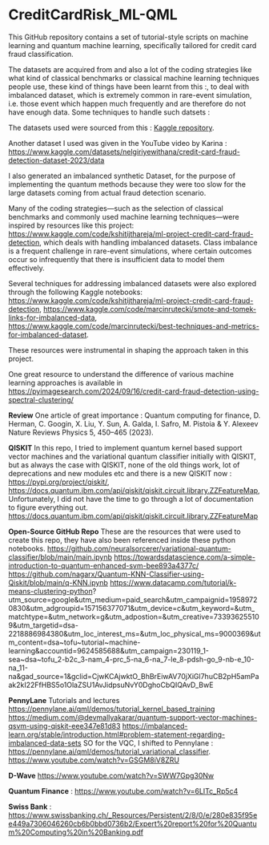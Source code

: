 # CreditCardRisk_ML-QML
This GitHub repository contains a set of tutorial-style scripts on machine learning and quantum machine learning, specifically tailored for credit card fraud classification. 


The datasets are acquired from  and also a lot of the coding strategies like what kind of classical benchmarks or classical machine learning techniques people use, these kind of things have been learnt from this :, to deal with imbalanced dataset, which is extremely common in rare-event simulation, i.e. those event which happen much frequently and are therefore do not have enough data. Some techniques to handle such datsets : 

The datasets used were sourced from this : [Kaggle repository](https://www.kaggle.com/datasets/mishra5001/credit-card/code). 


Another dataset I used was given in the YouTube video by Karina : https://www.kaggle.com/datasets/nelgiriyewithana/credit-card-fraud-detection-dataset-2023/data

I also generated an imbalanced synthetic Dataset, for the purpose of implementing the quantum methods because they were too slow for the large datasets coming from actual fraud detection scenario. 

Many of the coding strategies—such as the selection of classical benchmarks and commonly used machine learning techniques—were inspired by resources like this project:  https://www.kaggle.com/code/kshitijthareja/ml-project-credit-card-fraud-detection, which deals with handling imbalanced datasets. Class imbalance is a frequent challenge in rare-event simulations, where certain outcomes occur so infrequently that there is insufficient data to model them effectively. 

Several techniques for addressing imbalanced datasets were also explored through the following Kaggle notebooks: https://www.kaggle.com/code/kshitijthareja/ml-project-credit-card-fraud-detection, https://www.kaggle.com/code/marcinrutecki/smote-and-tomek-links-for-imbalanced-data, https://www.kaggle.com/code/marcinrutecki/best-techniques-and-metrics-for-imbalanced-dataset.  


These resources were instrumental in shaping the approach taken in this project.


One great resource to understand the difference of various machine learning approaches is available in https://pyimagesearch.com/2024/09/16/credit-card-fraud-detection-using-spectral-clustering/ 

**Review**
One article of great importance : Quantum computing for finance, D. Herman, C. Googin, X. Liu, Y. Sun, A. Galda, I. Safro, M. Pistoia & Y. Alexeev 
Nature Reviews Physics 5, 450–465 (2023). 

**QISKIT**
In this repo, I tried to implement quantum kernel based support vector machines and the variational quantum classifier initially with QISKIT, but as always the case with QISKIT, none of the old things work, lot of deprecations and new modules etc and there is a new QISKIT now : https://pypi.org/project/qiskit/, https://docs.quantum.ibm.com/api/qiskit/qiskit.circuit.library.ZZFeatureMap,  Unfortunately, I did not have the time to go through a lot of documentation to figure everything out.  https://docs.quantum.ibm.com/api/qiskit/qiskit.circuit.library.ZZFeatureMap

**Open-Source GitHub Repo**
These are the resources that were used to create this repo, they have also been referenced inside these python notebooks. 
https://github.com/neuralsorcerer/variational-quantum-classifier/blob/main/main.ipynb
https://towardsdatascience.com/a-simple-introduction-to-quantum-enhanced-svm-bee893a4377c/
https://github.com/nagarx/Quantum-KNN-Classifier-using-Qiskit/blob/main/q-KNN.ipynb
https://www.datacamp.com/tutorial/k-means-clustering-python?
utm_source=google&utm_medium=paid_search&utm_campaignid=19589720830&utm_adgroupid=157156377071&utm_device=c&utm_keyword=&utm_matchtype=&utm_network=g&utm_adpostion=&utm_creative=733936255109&utm_targetid=dsa-2218886984380&utm_loc_interest_ms=&utm_loc_physical_ms=9000369&utm_content=dsa~tofu~tutorial~machine-learning&accountid=9624585688&utm_campaign=230119_1-sea~dsa~tofu_2-b2c_3-nam_4-prc_5-na_6-na_7-le_8-pdsh-go_9-nb-e_10-na_11-na&gad_source=1&gclid=CjwKCAjwktO_BhBrEiwAV70jXiGl7huCB2pH5amPaak2kI22FfHBS5o1OlaZSU1AvJidpsuNvY0DghoCbQIQAvD_BwE

**PennyLane** Tutorials and lectures
https://pennylane.ai/qml/demos/tutorial_kernel_based_training
https://medium.com/@devmallyakarar/quantum-support-vector-machines-qsvm-using-qiskit-eee347e81d83
https://imbalanced-learn.org/stable/introduction.html#problem-statement-regarding-imbalanced-data-sets
SO for the VQC, I shifted to Pennylane : https://pennylane.ai/qml/demos/tutorial_variational_classifier.
https://www.youtube.com/watch?v=GSGM8iV8ZRU

 **D-Wave**
 https://www.youtube.com/watch?v=SWW7Gpg30Nw

**Quantum Finance** : https://www.youtube.com/watch?v=6LITc_Rp5c4

**Swiss Bank** : https://www.swissbanking.ch/_Resources/Persistent/2/8/0/e/280e835f95ee449a7306046260cb6b0bbd0736b2/Expert%20report%20for%20Quantum%20Computing%20in%20Banking.pdf


